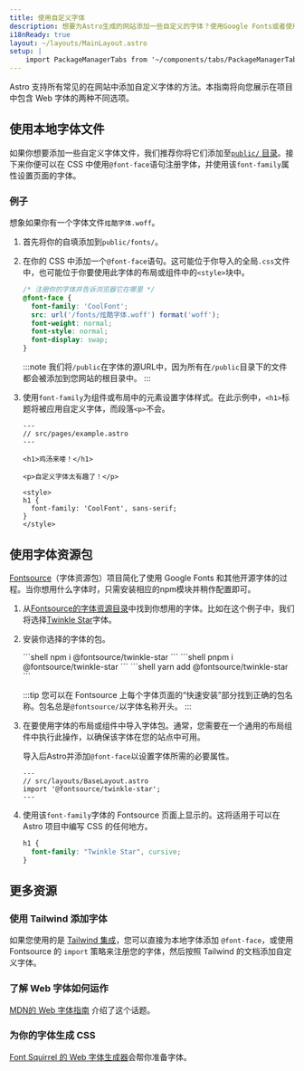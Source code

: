```yaml
---
title: 使用自定义字体
description: 想要为Astro生成的网站添加一些自定义的字体？使用Google Fonts或者使用本地文件以添加自定义字体。
i18nReady: true
layout: ~/layouts/MainLayout.astro
setup: |
    import PackageManagerTabs from '~/components/tabs/PackageManagerTabs.astro';
---
```


Astro 支持所有常见的在网站中添加自定义字体的方法。本指南将向您展示在项目中包含 Web 字体的两种不同选项。

## 使用本地字体文件

如果你想要添加一些自定义字体文件，我们推荐你将它们添加至[`public/` 目录](/zh-cn/core-concepts/project-structure/#public)。接下来你便可以在 CSS 中使用`@font-face`语句注册字体，并使用该`font-family`属性设置页面的字体。

### 例子

想象如果你有一个字体文件`炫酷字体.woff`。

1. 首先将你的自填添加到`public/fonts/`。

2. 在你的 CSS 中添加一个`@font-face`语句。这可能位于你导入的全局`.css`文件中，也可能位于你要使用此字体的布局或组件中的`<style>`块中。

    ```css
    /* 注册你的字体并告诉浏览器它在哪里 */
    @font-face {
      font-family: 'CoolFont';
      src: url('/fonts/炫酷字体.woff') format('woff');
      font-weight: normal;
      font-style: normal;
      font-display: swap;
    }
    ```

    :::note
    我们将`/public`在字体的源URL中，因为所有在`/public`目录下的文件都会被添加到您网站的根目录中。
    :::

3. 使用`font-family`为组件或布局中的元素设置字体样式。在此示例中，`<h1>`标题将被应用自定义字体，而段落`<p>`不会。

    ```astro {10-12}
    ---
    // src/pages/example.astro
    ---

    <h1>鸡汤来喽！</h1>

    <p>自定义字体太有趣了！</p>

    <style>
    h1 {
      font-family: 'CoolFont', sans-serif;
    }
    </style>
    ```

## 使用字体资源包

[Fontsource](https://fontsource.org/)（字体资源包）项目简化了使用 Google Fonts 和其他开源字体的过程。当你想用什么字体时，只需安装相应的npm模块并稍作配置即可。

1. 从[Fontsource的字体资源目录](https://fontsource.org/fonts)中找到你想用的字体。比如在这个例子中，我们将选择[Twinkle Star](https://fontsource.org/fonts/twinkle-star)字体。

2. 安装你选择的字体的包。

    <PackageManagerTabs>
      <Fragment slot="npm">
      ```shell
      npm i @fontsource/twinkle-star
      ```
      </Fragment>
      <Fragment slot="pnpm">
      ```shell
      pnpm i @fontsource/twinkle-star
      ```
      </Fragment>
      <Fragment slot="yarn">
      ```shell
      yarn add @fontsource/twinkle-star
      ```
      </Fragment>
    </PackageManagerTabs>

    :::tip
    您可以在 Fontsource 上每个字体页面的“快速安装”部分找到正确的包名称。包名总是`@fontsource/`以字体名称开头。
    :::

3. 在要使用字体的布局或组件中导入字体包。通常，您需要在一个通用的布局组件中执行此操作，以确保该字体在您的站点中可用。

    导入后Astro并添加`@font-face`以设置字体所需的必要属性。

    ```astro
    ---
    // src/layouts/BaseLayout.astro
    import '@fontsource/twinkle-star';
    ---
    ```

4. 使用该`font-family`字体的 Fontsource 页面上显示的。这将适用于可以在 Astro 项目中编写 CSS 的任何地方。

    ```css
    h1 {
      font-family: "Twinkle Star", cursive;
    }
    ```

## 更多资源

### 使用 Tailwind 添加字体

如果您使用的是 [Tailwind 集成](/zh-cn/guides/integrations-guide/tailwind/)，您可以直接为本地字体添加 `@font-face`，或使用 Fontsource 的 `import` 策略来注册您的字体，然后按照 Tailwind 的文档添加自定义字体。

### 了解 Web 字体如何运作

[MDN的 Web 字体指南](https://developer.mozilla.org/en-US/docs/Learn/CSS/Styling_text/Web_fonts) 介绍了这个话题。

### 为你的字体生成 CSS

[Font Squirrel 的 Web 字体生成器](https://www.fontsquirrel.com/tools/webfont-generator)会帮你准备字体。
